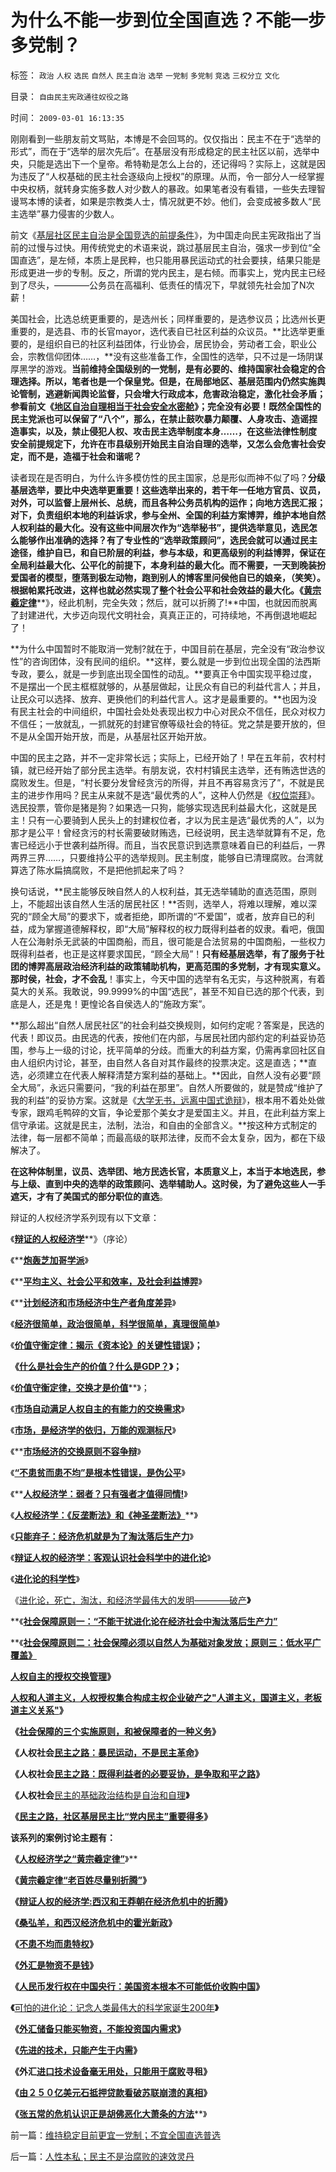 # 为什么不能一步到位全国直选？不能一步多党制？

标签： `政治` `人权` `选民` `自然人` `民主自治` `选举` `一党制` `多党制` `竞选` `三权分立` `文化` 

目录： `自由民主宪政通往奴役之路`

时间： `2009-03-01 16:13:35`

刚刚看到一些朋友前文骂贴，本博是不会回骂的。仅仅指出：民主不在于“选举的形式”，而在于“选举的层次先后”。在基层没有形成稳定的民主社区以前，选举中央，只能是选出下一个皇帝。希特勒是怎么上台的，还记得吗？实际上，这就是因为违反了“人权基础的民主社会逐级向上授权”的原理。从而，令一部分人一经掌握中央权柄，就转身实施多数人对少数人的暴政。如果笔者没有看错，一些失去理智谩骂本博的读者，如果是宗教类人士，情况就更不妙。他们，会变成被多数人“民主选举”暴力侵害的少数人。

前文《[基层社区民主自治是全国竞选的前提条件](../../../2009/3/1/维持稳定目前更宜一党制；不宜全国直选普选.md)》，为中国走向民主宪政指出了当前的过慢与过快。用传统党史的术语来说，跳过基层民主自治，强求一步到位“全国直选”，是左倾，本质上是民粹，也只能用暴民运动式的社会要挟，结果只能是形成更进一步的专制。反之，所谓的党内民主，是右倾。而事实上，党内民主已经到了尽头，————公务员在高福利、低责任的情况下，早就领先社会加了N次薪！

美国社会，比选总统更重要的，是选州长；同样重要的，是选参议员；比选州长更重要的，是选县、市的长官mayor，选代表自已社区利益的众议员。**比选举更重要的，是组织自已的社区利益团体，行业协会，居民协会，劳动者工会，职业公会，宗教信仰团体……，**没有这些准备工作，全国性的选举，只不过是一场阴谋厚黑学的游戏。**当前维持全国级别的一党制，是有必要的、维持国家社会稳定的合理选择。所以，笔者也是一个保皇党。但是，**在局部地区、基层范围内仍然实施舆论管制，逃避新闻舆论监督，只会增大行政成本，危害政治稳定，激化社会矛盾；参看前文《[地区自治自理相当于社会安全水密舱](../../../2009/3/1/维持稳定目前更宜一党制；不宜全国直选普选.md)》；完全没有必要**！既然全国性的民主党派也可以保留了“八个”，那么，在禁止鼓吹暴力颠覆、人身攻击、造谣捏造事实，以及，禁止侵犯人权、攻击民主选举制度本身……，在这些法律性制度安全前提规定下，允许在市县级别开始民主自治自理的选举，又怎么会危害社会安定，而不是，造福于社会和谐呢？**

读者现在是否明白，为什么许多模仿性的民主国家，总是形似而神不似了吗？**分级基层选举，要比中央选举更重要！**这些选举出来的，若干年一任地方官员、议员，对外，可以监督上层州长、总统，而且各种公务员机构的运作；向地方选民汇报；对下，负责组织本地的利益诉求，参与全州、全国的利益方案博羿，维护本地自然人权利益的最大化。没有这些中间层次作为“选举秘书”，提供选举意见，选民怎么能够作出准确的选择？有了专业性的“选举政策顾问”，选民会就可以通过民主途径，维护自已，和自已阶层的利益，参与本级，和更高级别的利益博羿，保证在全局利益最大化、公平化的前提下，本身利益的最大化。而不需要，一天到晚装扮爱国者的模型，堕落到极左动物，跑到别人的博客里问侯他自已的娘亲，（笑笑）。根据帕累托改进，这样也就必然实现了整个社会公平和社会效益的最大化。**《**[**黄宗羲定律**](../../../2009/2/9/人权经济学之“黄宗羲定律”.md)**》，经此机制，完全失效；然后，就可以折腾了!**中国，也就因而脱离了封建进代，大步迈向现代文明社会，真真正正的，可持续地，不再倒退地崛起了！

**为什么中国暂时不能取消一党制?就在于，中国目前在基层，完全没有“政治参议性”的咨询团体，没有民间的组织。**这样，要么就是一步到位出现全国的法西斯专政，要么，就是一步到底出现全国性的动乱。**要真正令中国实现平稳过度，不是摆出一个民主框框就够的，从基层做起，让民众有自已的利益代言人；并且，让民众可以选择、放弃、更换他们的利益代言人。这才是最重要的。**也因为没有民主社会的中间组织，中国社会处处表现出权力中心对民众不信任，民众对权力不信任；一放就乱，一抓就死的封建官僚等级社会的特征。党之禁是要开放的，但不是从全国开始开放，而是，从基层社区开始开放。

中国的民主之路，并不一定非常长远；实际上，已经开始了！早在五年前，农村村镇，就已经开始了部分民主选举。有朋友说，农村村镇民主选举，还有贿选世选的腐败发生。但是，“村长要分发曾经贪污的所得，并且不再容易贪污了”，不就是民主的进步作用吗？民主从来就不是选“最优秀的人”，这种人仍然是《[权位崇拜](../../../2008/10/10/中国式诡辩：官本位文化之权位崇拜心魔.md)》。选民投票，管你是猪是狗？如果选一只狗，能够实现选民利益最大化，这就是民主！只有一心要骑到人民头上的封建权位者，才以为民主是选“最优秀的人”，以为那才是公平！曾经贪污的村长需要破财贿选，已经说明，民主选举就算有不足，危害已经远小于世袭利益所得。而且，当农民意识到选票意味着自已的利益后，一界两界三界……，只要维持公平的选举规则。民主制度，能够自已清理腐败。台湾就算选了陈水扁搞腐败，不是把他抓起来了吗？

换句话说，**民主能够反映自然人的人权利益，其无选举辅助的直选范围，原则上，不能超出该自然人生活的居民社区！**否则，选举人，将难以理解，难以深究的“顾全大局”的要求下，或者拒绝，即所谓的“不爱国”，或者，放弃自已的利益，成为掌握道德解释权，即“大局”解释权的权力既得利益者的奴隶。看吧，俄国人在公海射杀无武装的中国商船，而且，很可能是合法贸易的中国商船，一些权力既得利益者，也正是这样要求国民，“顾全大局”！**只有经基层选举，有了服务于社团的博羿高层政治经济利益的政策辅助机构，更高范围的多党制，才有现实意义。那时侯，社会，才不会乱**！事实上，今天中国的选举有名无实，与这种脱离，有着莫大的关系。我敢说，99.9999%的中国“选民”，甚至不知自已选的那个代表，到底是人，还是鬼！更惶论各自侯选人的“施政方案”。

**那么超出“自然人居民社区”的社会利益交换规则，如何约定呢？答案是，民选的代表！即议员。由民选的代表，按他们在内部，与居民社团内部约定的利益妥协范围，参与上一级的讨论，抚平简单的分歧。而重大的利益方案，仍需再拿回社区自由人组织内讨论，甚至，由自然人各自对其作最终的投票决定。这是直选；**直选，必须建立在代表人解释清楚方案利益的基础上。**因此，自然人没有必要“顾全大局”，永远只需要问，“我的利益在那里”。自然人所要做的，就是赞成“维护了我的利益”的妥协方案。这就是《[大学无书，远离中国式诡辩](../../../2008/8/31/“大学无书”，远离中国式诡辩！.md)》，根本用不着处处做专家，跟鸡毛鸭碎的文盲，争论爱那个美女才是爱国主义。并且，在此利益方案上信守承诺。这就是民主，法制，法治，和自由的全部含义。**按这种方式制定的法律，每一层都不简单；而最高级的联邦法律，反而不会太复杂，因为，都在下级解决了。

**在这种体制里，议员、选举团、地方民选长官，本质意义上，本当于本地选民，参与上级、直到中央的选举的政策顾问、选举辅助人。这时侯，为了避免这些人一手遮天，才有了美国式的部分职位的直选**。

辩证的人权经济学系列现有以下文章：

《[**辩证的人权经济学**](../../../2009/2/6/人权经济学.md)**》（序论）

《**[**炮轰芝加哥学派**](../../../2009/2/2/炮轰芝加哥学派.md)》

《**[**平均主义、社会公平和效率，及社会利益博羿**](../../../2009/1/29/平均主义、社会公平和效率，及社会利益博羿.md)》

《**[**计划经济和市场经济中生产者角度差异**](../../../2009/1/22/计划经济和市场经济中的生产者角色差异.md)》

《**[**经济很简单，政治很简单，科学很简单，真理很简单**](../../../2009/1/24/经济很简单，政治很简单，科学很简单，真理很简单.md)**》

《**[**价值守衡定律：揭示《资本论》的关键性错误**](../../../2008/7/26/什么是生产的价值？揭示《资本论》的关键性错误.md)》；**

**《[**什么是社会生产的价值？什么是GDP？**](../../../2008/7/6/什么是社会生产的价值？什么是GDP？.md)》；**

《[**价值守衡定律，交换才是价值**](../../../2008/8/25/价值守恒定律：交换决定价值，政府采购与泡沫GDP.md)**》；

《**[**市场自动满足人权自主的有能力的交换需求**](../../../2009/2/1/市场自动满足人权自主的有能力的交换需求.md)**》

《**[**市场，是经济学的依归，万能的观测标尺**](../../../2009/2/3/市场，是经济学的依归，万能的观测标尺.md)**》

《**[**市场经济的交换原则不容争辩**](../../../2009/2/5/市场经济的自由交换原则不容争辩.md)》

《[**“不患贫而患不均”是根本性错误，是伪公平**](../../../2009/2/7/“不患贫而患不均”是伪公平，是特权化，社会等级化.md)》

《**[**人权经济学：弱者？只有强者才值得同情!**](../../../2009/2/7/人权经济学：弱者？只有强者才值得同情!.md)》

《[**人权经济学：《反垄断法》和《神圣垄断法》**](../../../2009/2/8/人权经济学：《反垄断法》和《神圣垄断法》.md)**》

《**[**只能弃子：经济危机就是为了淘汰落后生产力**](../../../2009/2/13/财政和金融双料危机共振.md)**》

《**[**辩证人权的经济学：客观认识社会科学中的进化论**](../../../2009/2/10/理直气壮做好人，快快乐乐赚大钱.md)**》

《**[**进化论的科学性**](../../../2009/2/18/进化论的科学性；回应马恩基督教的质难.md)**》

《[进化论，死亡，淘汰，和经济学最伟大的发明————破产](../../../2009/2/21/进化论：死亡是为了生存，经济中的淘汰和破产.md)**》**

**《[**社会保障原则一：“不能干扰进化论在经济社会中淘汰落后生产力”**](../../../2009/2/21/社会保障原则之“不能干扰进化论”.md)

**《[**社会保障原则二：社会保障必须以自然人为基础对象发放；原则三：低水平广覆盖》**](../../../2009/2/21/社会保障原则之“不能干扰进化论”.md)

[**人权自主的授权交换管理**](http://blog.sina.com.cn/s/blog_5563a64d0100c033.html)**》**

[**人权和人道主义，人权授权集合构成主权**](../../../2009/2/24/得民心者得天下之“人权，公民权和人道主义”.md)[**企业破产之"人道主义，国道主义，老板道主义关系"**](../../../2009/2/25/企业破产之人道主义，国道主义，老板道主义关系.md)**》**

**《**[**社会保障的三个实施原则，和被保障者的一种义务**](../../../2009/2/26/社会保障有三个原则一种义务.md)**》**

**《人权社会**[**民主之路：暴民运动，不是民主革命**](../../../2009/2/27/暴民运动不是社会革命.md)**》**

**《人权社会**[**民主之路：既得利益者的必要妥协，是争取和平之路**](../../../2009/2/28/与既得利益者合理妥协，就是争取和平.md)**》**

**《人权社会**[民主的基础政治结构是自治和自理](../../../2009/2/28/自由恋爱和社团自治.md)**》**

**《[民主之路，社区基层民主比“党内民主”重要得多](../../../2009/3/1/维持稳定目前更宜一党制；不宜全国直选普选.md)》**



**该系列的案例讨论主题有：**

**《**[**人权经济学之“黄宗羲定律”**](../../../2009/2/9/人权经济学之“黄宗羲定律”.md)》**

**《**[**黄宗羲定律“老百姓尽量别折腾”**](../../../2009/2/9/黄宗羲定律“老百姓尽量别折腾”.md)**》**

**《**[**辩证人权的经济学:西汉和王莽朝在经济危机中的折腾**](../../../2009/2/11/好心可能办坏事：西汉和王莽朝的经济危机.md)**》**

**《**[**桑弘羊，和西汉经济危机中的霍光新政**](../../../2009/2/12/西汉经济危机中的汉昭帝霍光新政.md)**》**

**《**[**不患不均而患特权**](http://blog.sina.com.cn/s/blog_5563a64d0100bwh8.html)**》**

**《**[**外汇是物资不是钱**](../../../2009/2/14/外汇不是钱，是物资！“分国企，分外汇”难言吉凶.md)**》**

**《**[**人民币发行权在中国央行：美国资本根本不可能低价收购中国**](../../../2009/2/15/美国资本根本不可能低价收购中国.md)**》**

**《**[可怕的进化论：记念人类最伟大的科学家诞生200年](../../../2009/2/15/可怕的进化论：记念人类最伟大的科学家诞生200年.md)**》**

**《**[**外汇储备只能买物资，不能投资国内需求**](../../../2009/2/16/中国外汇储备买物资；美国政府可能就破产了.md)**》**

**《**[**先进的技术，只能产生于内需**](../../../2009/2/17/有内需没垄断就会有先进技术.md)**》**

**《外汇**[**进口技术设备毫无用处，只能用于腐败**](../../../2009/2/18/进口技术设备的用处就是腐败.md)**寻租》**

**《**[**由２５０亿美元石抵押贷款看破苏联崩溃的真相**](../../../2009/2/19/250亿美元望远镜看透苏联崩溃真相.md)**》**

**《**[**张五常的危机认识正是胡佛恶化大萧条的方法**](../../../2009/2/20/张五常的危机药方，胡佛总统似曾相识.md)**》



前一篇：[维持稳定目前更宜一党制；不宜全国直选普选](../../../2009/3/1/维持稳定目前更宜一党制；不宜全国直选普选.md)

后一篇：[人性本私；民主不是治腐败的速效灵丹](../../../2009/3/2/人性本私；民主不是治腐败的速效灵丹.md)